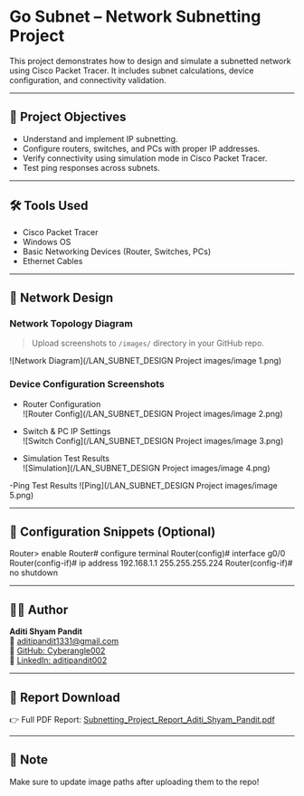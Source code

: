 # Go Subnet – Network Subnetting Project

This project demonstrates how to design and simulate a subnetted network using Cisco Packet Tracer. It includes subnet calculations, device configuration, and connectivity validation.

---

## 🧠 Project Objectives

- Understand and implement IP subnetting.
- Configure routers, switches, and PCs with proper IP addresses.
- Verify connectivity using simulation mode in Cisco Packet Tracer.
- Test ping responses across subnets.

---

## 🛠️ Tools Used

- Cisco Packet Tracer
- Windows OS
- Basic Networking Devices (Router, Switches, PCs)
- Ethernet Cables

---

## 📸 Network Design

### Network Topology Diagram  
> Upload screenshots to `/images/` directory in your GitHub repo.

![Network Diagram](/LAN_SUBNET_DESIGN Project images/image 1.png)

### Device Configuration Screenshots

- Router Configuration  
  ![Router Config](/LAN_SUBNET_DESIGN Project images/image 2.png)

- Switch & PC IP Settings  
  ![Switch Config](/LAN_SUBNET_DESIGN Project images/image 3.png)

- Simulation Test Results  
  ![Simulation](/LAN_SUBNET_DESIGN Project images/image 4.png)

-Ping Test Results
![Ping](/LAN_SUBNET_DESIGN Project images/image 5.png)

---

## 📄 Configuration Snippets (Optional)

Router> enable
Router# configure terminal 
Router(config)# interface g0/0 
Router(config-if)# ip address 192.168.1.1 255.255.255.224
Router(config-if)# no shutdown


---

## 👩‍💻 Author

**Aditi Shyam Pandit**  
📧 [aditipandit1331@gmail.com](mailto:aditipandit1331@gmail.com)  
🔗 [GitHub: Cyberangle002](https://github.com/Cyberangle002)  
🔗 [LinkedIn: aditipandit002](https://www.linkedin.com/in/aditipandit002)

---

## 📂 Report Download

👉 Full PDF Report: [Subnetting_Project_Report_Aditi_Shyam_Pandit.pdf](./Subnetting_Project_Report_Aditi_Shyam_Pandit.pdf)

---

## 📌 Note

Make sure to update image paths after uploading them to the repo!



